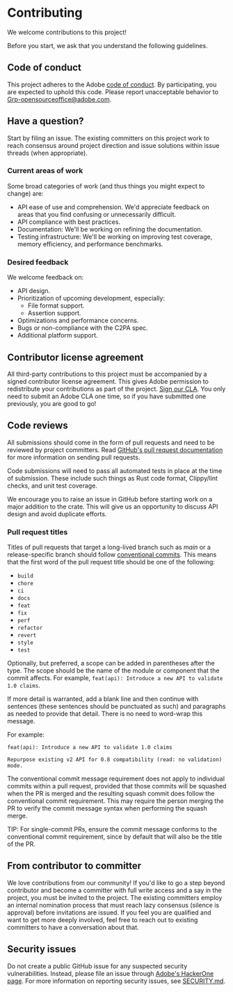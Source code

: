 # Contributing

We welcome contributions to this project!

Before you start, we ask that you understand the following guidelines.

## Code of conduct

This project adheres to the Adobe [code of conduct](CODE_OF_CONDUCT.md). By participating,
you are expected to uphold this code. Please report unacceptable behavior to
[Grp-opensourceoffice@adobe.com](mailto:Grp-opensourceoffice@adobe.com).

## Have a question?

Start by filing an issue. The existing committers on this project work to reach
consensus around project direction and issue solutions within issue threads
(when appropriate).

### Current areas of work

Some broad categories of work (and thus things you might expect to change) are:

* API ease of use and comprehension. We'd appreciate feedback on areas that you find confusing or unnecessarily difficult.
* API compliance with best practices. 
* Documentation: We'll be working on refining the documentation.
* Testing infrastructure: We'll be working on improving test coverage, memory efficiency, and performance benchmarks.

### Desired feedback

We welcome feedback on:

* API design.
* Prioritization of upcoming development, especially:
  * File format support.
  * Assertion support.
* Optimizations and performance concerns.
* Bugs or non-compliance with the C2PA spec.
* Additional platform support.

## Contributor license agreement

All third-party contributions to this project must be accompanied by a signed contributor
license agreement. This gives Adobe permission to redistribute your contributions
as part of the project. [Sign our CLA](https://opensource.adobe.com/cla.html). You
only need to submit an Adobe CLA one time, so if you have submitted one previously,
you are good to go!

## Code reviews

All submissions should come in the form of pull requests and need to be reviewed
by project committers. Read [GitHub's pull request documentation](https://help.github.com/articles/about-pull-requests/)
for more information on sending pull requests.

Code submissions will need to pass all automated tests in place at the time of submission.
These include such things as Rust code format, Clippy/lint checks, and unit test coverage.

We encourage you to raise an issue in GitHub before starting work on a major addition to the crate.
This will give us an opportunity to discuss API design and avoid duplicate efforts.

### Pull request titles

Titles of pull requests that target a long-lived branch such as _main_ or a release-specific branch should follow [conventional commits](https://www.conventionalcommits.org/en/v1.0.0/#specification). This means that the first word of the pull request title should be one of the following:

  * `build`
  * `chore`
  * `ci`
  * `docs`
  * `feat`
  * `fix`
  * `perf`
  * `refactor`
  * `revert`
  * `style`
  * `test`

Optionally, but preferred, a scope can be added in parentheses after the type. The scope should be the name of the module or component that the commit affects. For example, `feat(api): Introduce a new API to validate 1.0 claims`.

If more detail is warranted, add a blank line and then continue with sentences (these sentences should be punctuated as such) and paragraphs as needed to provide that detail. There is no need to word-wrap this message.

For example:

```text
feat(api): Introduce a new API to validate 1.0 claims

Repurpose existing v2 API for 0.8 compatibility (read: no validation) mode.
```

The conventional commit message requirement does not apply to individual commits within a pull request, provided that those commits will be squashed when the PR is merged and the resulting squash commit does follow the conventional commit requirement. This may require the person merging the PR to verify the commit message syntax when performing the squash merge.

TIP: For single-commit PRs, ensure the commit message conforms to the conventional commit requirement, since by default that will also be the title of the PR.

## From contributor to committer

We love contributions from our community! If you'd like to go a step beyond contributor
and become a committer with full write access and a say in the project, you must
be invited to the project. The existing committers employ an internal nomination
process that must reach lazy consensus (silence is approval) before invitations
are issued. If you feel you are qualified and want to get more deeply involved,
feel free to reach out to existing committers to have a conversation about that.

## Security issues

Do not create a public GitHub issue for any suspected security vulnerabilities. Instead, please file an issue through [Adobe's HackerOne page](https://hackerone.com/adobe?type=team). 
For more information on reporting security issues, see [SECURITY.md](SECURITY.md).
